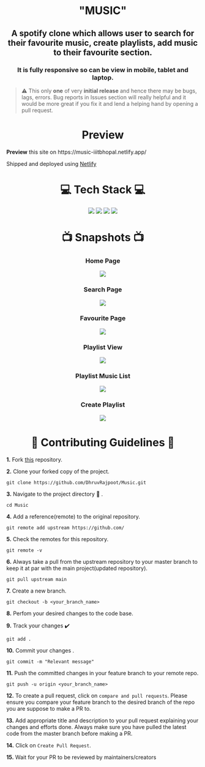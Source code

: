 <h1 align="center" > "MUSIC" </h1>
<h2 align="center"> A spotify clone which allows user to search for their favourite music, create playlists, add music to their favourite section. </h2>
<h3 align="center">It is fully responsive so can be view in mobile, tablet and laptop.</h3>

> ⚠️ This only **one** of very **__initial release__** and hence there may be bugs, lags, errors.
> Bug reports in Issues section will really helpful and it would be more great if you fix it and lend a helping hand by opening a pull request.

<div> <h1 align="center">  Preview </h1>
  <b>Preview</b> this site on https://music-iiitbhopal.netlify.app/
  
  Shipped and deployed using [Netlify](https://www.netlify.com/)
</div>

<div class="tech_stack"> <h1 align="center"> 💻 Tech Stack 💻</h1>
  <p align="center">
     <img src="https://img.shields.io/badge/-TypeScript-blue"/> 
    <img src="https://img.shields.io/badge/-React-blue"/>
    <img src="https://img.shields.io/badge/-Redux-blue"/>
    <img src="https://img.shields.io/badge/-React--router--dom-red"/>
  </p>
</div>


<div class="img" align="center" >
  <h1 align="center">📺 Snapshots 📺</h1>
  
  <h3 align="center">Home Page</h3>
  <p><img src="https://user-images.githubusercontent.com/96336670/232331877-4190b832-a8a2-4a94-b42c-56ee60c9be5f.png"/></p>

  <h3 align="center">Search Page</h3>
<p><img src="https://user-images.githubusercontent.com/96336670/232313712-fb1ab77c-aa4d-4483-8be0-1cbc33f73ff1.png"/></p>

  <h3 align="center">Favourite Page</h3>
   <p><img src="https://user-images.githubusercontent.com/96336670/232313392-41e98899-adb1-4975-b275-5103431771a1.png"/></p>

    
  <h3 align="center">Playlist View</h3>
<p><img src="https://user-images.githubusercontent.com/96336670/232313387-2f7de3ec-6b78-47ff-a7e5-ec204774e37c.png"/></p>


  <h3 align="center">Playlist Music List</h3>
 <p><img src="https://user-images.githubusercontent.com/96336670/232313379-8adb99fe-1947-4137-98f6-48270cbea373.png"/></p>

  <h3 align="center">Create Playlist</h3>
<p><img src="https://user-images.githubusercontent.com/96336670/232313372-d6c13cef-3ef7-474d-8fee-03b320017bee.png"/></p>

  </div>
  
<div class="contribute"> <h1 align="center"> 📌 Contributing Guidelines  📌</h1> 
  
**1.**  Fork [this]() repository.

**2.**  Clone your forked copy of the project.
```
git clone https://github.com/DhruvRajpoot/Music.git
```
**3.** Navigate to the project directory :file_folder: .
```
cd Music
```
**4.** Add a reference(remote) to the original repository.
```
git remote add upstream https://github.com/
```
**5.** Check the remotes for this repository.
```
git remote -v
```
**6.** Always take a pull from the upstream repository to your master branch to keep it at par with the main project(updated repository).
```
git pull upstream main
```
**7.** Create a new branch.
```
git checkout -b <your_branch_name>
```
**8.** Perfom your desired changes to the code base.


**9.** Track your changes :heavy_check_mark: 
```
git add . 
```
**10.** Commit your changes .
```
git commit -m "Relevant message"
```
**11.** Push the committed changes in your feature branch to your remote repo.
```
git push -u origin <your_branch_name>
```
**12.** To create a pull request, click on `compare and pull requests`. Please ensure you compare your feature branch to the desired branch of the repo you are suppose to make a PR to.

**13.** Add appropriate title and description to your pull request explaining your changes and efforts done. Always make sure you have pulled the latest code from the master branch before making a PR.

**14.** Click on `Create Pull Request`.
  
**15.** Wait for your PR to be reviewed by maintainers/creators

</div>
